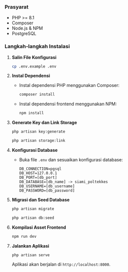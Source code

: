### **Prasyarat**

-   PHP >= 8.1
-   Composer
-   Node.js & NPM
-   PostgreSQL

### **Langkah-langkah Instalasi**

1. **Salin File Konfigurasi**

    ```bash
    cp .env.example .env
    ```

2. **Instal Dependensi**

    - Instal dependensi PHP menggunakan Composer:
        ```bash
        composer install
        ```
    - Instal dependensi frontend menggunakan NPM:
        ```bash
        npm install
        ```

3. **Generate Key dan Link Storage**

    ```bash
    php artisan key:generate
    ```

    ```bash
    php artisan storage:link
    ```

4. **Konfigurasi Database**

    - Buka file `.env` dan sesuaikan konfigurasi database:
        ```plaintext
        DB_CONNECTION=pgsql
        DB_HOST=127.0.0.1
        DB_PORT=[db_port]
        DB_DATABASE=[db_name] -> siami_poltekkes
        DB_USERNAME=[db_username]
        DB_PASSWORD=[db_password]
        ```

5. **Migrasi dan Seed Database**

    ```bash
    php artisan migrate
    ```

    ```bash
    php artisan db:seed
    ```

6. **Kompilasi Asset Frontend**

    ```bash
    npm run dev
    ```

7. **Jalankan Aplikasi**

    ```bash
    php artisan serve
    ```

    Aplikasi akan berjalan di `http://localhost:8000`.
